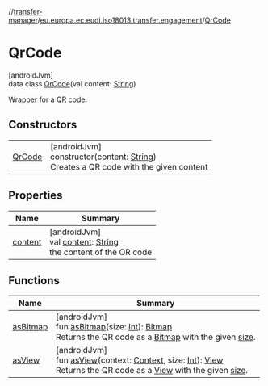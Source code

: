 //[transfer-manager](../../../index.md)/[eu.europa.ec.eudi.iso18013.transfer.engagement](../index.md)/[QrCode](index.md)

# QrCode

[androidJvm]\
data class [QrCode](index.md)(val content: [String](https://kotlinlang.org/api/latest/jvm/stdlib/kotlin/-string/index.html))

Wrapper for a QR code.

## Constructors

|                       |                                                                                                                                                                    |
|-----------------------|--------------------------------------------------------------------------------------------------------------------------------------------------------------------|
| [QrCode](-qr-code.md) | [androidJvm]<br>constructor(content: [String](https://kotlinlang.org/api/latest/jvm/stdlib/kotlin/-string/index.html))<br>Creates a QR code with the given content |

## Properties

| Name                  | Summary                                                                                                                                                   |
|-----------------------|-----------------------------------------------------------------------------------------------------------------------------------------------------------|
| [content](content.md) | [androidJvm]<br>val [content](content.md): [String](https://kotlinlang.org/api/latest/jvm/stdlib/kotlin/-string/index.html)<br>the content of the QR code |

## Functions

| Name                     | Summary                                                                                                                                                                                                                                                                                                                                                                                                                                                 |
|--------------------------|---------------------------------------------------------------------------------------------------------------------------------------------------------------------------------------------------------------------------------------------------------------------------------------------------------------------------------------------------------------------------------------------------------------------------------------------------------|
| [asBitmap](as-bitmap.md) | [androidJvm]<br>fun [asBitmap](as-bitmap.md)(size: [Int](https://kotlinlang.org/api/latest/jvm/stdlib/kotlin/-int/index.html)): [Bitmap](https://developer.android.com/reference/kotlin/android/graphics/Bitmap.html)<br>Returns the QR code as a [Bitmap](https://developer.android.com/reference/kotlin/android/graphics/Bitmap.html) with the given [size](as-bitmap.md).                                                                            |
| [asView](as-view.md)     | [androidJvm]<br>fun [asView](as-view.md)(context: [Context](https://developer.android.com/reference/kotlin/android/content/Context.html), size: [Int](https://kotlinlang.org/api/latest/jvm/stdlib/kotlin/-int/index.html)): [View](https://developer.android.com/reference/kotlin/android/view/View.html)<br>Returns the QR code as a [View](https://developer.android.com/reference/kotlin/android/view/View.html) with the given [size](as-view.md). |
